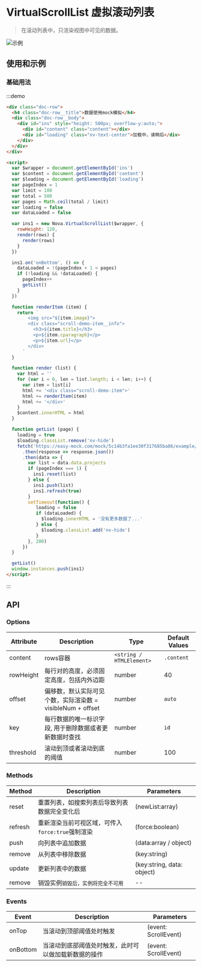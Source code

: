 # VirtualScrollList 虚拟滚动列表

> 在滚动列表中，只渲染视图中可见的数据。

![示例](https://exp-team.github.io/bimg/s3.gif)

## 使用和示例

### 基础用法

:::demo
```html
<div class="doc-row">
  <h4 class="doc-row__title">数据使用mock模拟</h4>
  <div class="doc-row__body">
    <div id="ins" style="height: 500px; overflow-y:auto;">
      <div id="content" class="content"></div>
      <div id="loading" class="nv-text-center">加载中，请稍后</div>
    </div>
  </div>  
</div>

<script>
  var $wrapper = document.getElementById('ins')
  var $content = document.getElementById('content')
  var $loading = document.getElementById('loading')
  var pageIndex = 1
  var limit = 100
  var total = 500
  var pages = Math.ceil(total / limit)
  var loading = false
  var dataLoaded = false

  var ins1 = new Nova.VirtualScrollList($wrapper, {
    rowHeight: 120,
    render(rows) {
      render(rows)
    }
  })

  ins1.on('onBottom', () => {
    dataLoaded = !(pageIndex + 1 < pages)
    if (!loading && !dataLoaded) {
      pageIndex++
      getList()
    }
  })

  function renderItem (item) {
    return `
        <img src="${item.image}">
        <div class="scroll-demo-item__info">
          <h3>${item.title}</h3>
          <p>${item.cparagraph}</p>
          <p>${item.url}</p>
        </div>
      `
  }

  function render (list) {
    var html = ''
    for (var i = 0, len = list.length; i < len; i++) {
      var item = list[i]
      html += '<div class="scroll-demo-item">'
      html += renderItem(item)
      html += '</div>'
    }
    $content.innerHTML = html
  }

  function getList (page) {
    loading = true
    $loading.classList.remove('nv-hide')
    fetch('https://easy-mock.com/mock/5c14b3fa1ee30f317685ba86/example/mock')
      .then(response => response.json())
      .then(data => {
        var list = data.data.projects
        if (pageIndex === 1) {
          ins1.reset(list)
        } else {
          ins1.push(list)
          ins1.refresh(true)
        }
        setTimeout(function() {
           loading = false
           if (dataLoaded) {
             $loading.innerHTML = '没有更多数据了...'
           } else {
             $loading.classList.add('nv-hide')
           }
        }, 200)
      })
  }

  getList()
  window.instances.push(ins1)
</script>  
```
:::



## API


### Options
| Attribute   | Description | Type |  Default Values |
| ----------- | ----------- | ----------- | ----------- |
| content | rows容器 | `<string / HTMLElement>` | `.content` |
| rowHeight | 每行对的高度，必须固定高度，包括内外边距 | number | 40 |
| offset | 偏移数，默认实际可见个数，实际渲染数 = visibleNum + offset | number | `auto` |
| key | 每行数据的唯一标识字段, 用于删除数据或者更新数据时查找 | number | `id` |
| threshold | 滚动到顶或者滚动到底的阈值 | number | 100 |



### Methods
| Method  | Description | Parameters |
| ----------- | ----------- | ----------- |
| reset | 重置列表，如搜索列表后导致列表数据完全变化后 | (newList:array) |
| refresh | 重新渲染当前可视区域，可传入`force:true`强制渲染 | (force:boolean)  |
| push | 向列表中追加数据 | (data:array / object) |
| remove | 从列表中移除数据 | (key:string) |
| update | 更新列表中的数据 | (key:string, data: object) |
| remove | 销毁实例`销毁后，实例将完全不可用` | -- |


### Events

| Event  | Description | Parameters |
| ----------- | ----------- | ----------- |
| onTop | 当滚动到顶部阈值处时触发 | (event: ScrollEvent) |
| onBottom | 当滚动到底部阈值处时触发，此时可以做加载新数据的操作 | (event: ScrollEvent) |